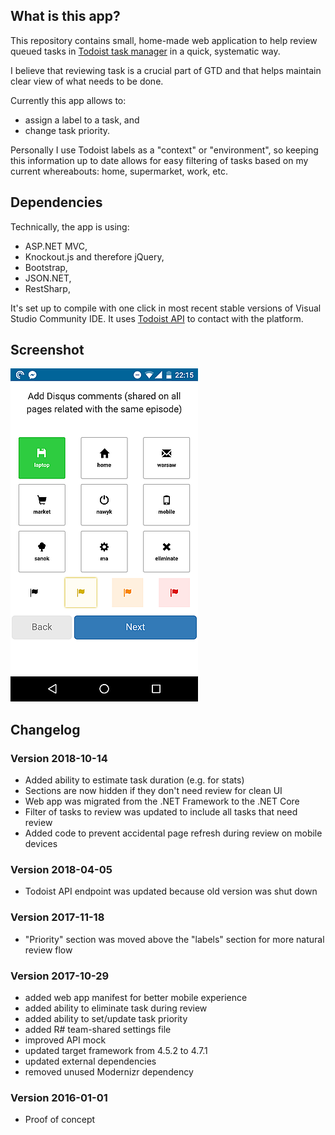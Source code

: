 ## What is this app?

This repository contains small, home-made web application to help review queued tasks in [Todoist task manager](http://todoist.com) in a quick, systematic way.

I believe that reviewing task is a crucial part of GTD and that helps maintain clear view of what needs to be done.

Currently this app allows to:
* assign a label to a task, and
* change task priority.

Personally I use Todoist labels as a "context" or "environment", so keeping this information up to date allows for easy filtering of tasks based on my current whereabouts: home, supermarket, work, etc.

## Dependencies

Technically, the app is using:
* ASP.NET MVC,
* Knockout.js and therefore jQuery,
* Bootstrap,
* JSON.NET,
* RestSharp,

It's set up to compile with one click in most recent stable versions of Visual Studio Community IDE. It uses [Todoist API](https://developer.todoist.com/) to contact with the platform.

## Screenshot
![](documentation/todoist-review-app-screenshot-300-2017-10-29.png)

## Changelog

### Version 2018-10-14
* Added ability to estimate task duration (e.g. for stats)
* Sections are now hidden if they don't need review for clean UI
* Web app was migrated from the .NET Framework to the .NET Core
* Filter of tasks to review was updated to include all tasks that need review
* Added code to prevent accidental page refresh during review on mobile devices

### Version 2018-04-05
* Todoist API endpoint was updated because old version was shut down

### Version 2017-11-18
* "Priority" section was moved above the "labels" section for more natural review flow

### Version 2017-10-29
* added web app manifest for better mobile experience
* added ability to eliminate task during review
* added ability to set/update task priority
* added R# team-shared settings file
* improved API mock
* updated target framework from 4.5.2 to 4.7.1
* updated external dependencies
* removed unused Modernizr dependency

### Version 2016-01-01
* Proof of concept
